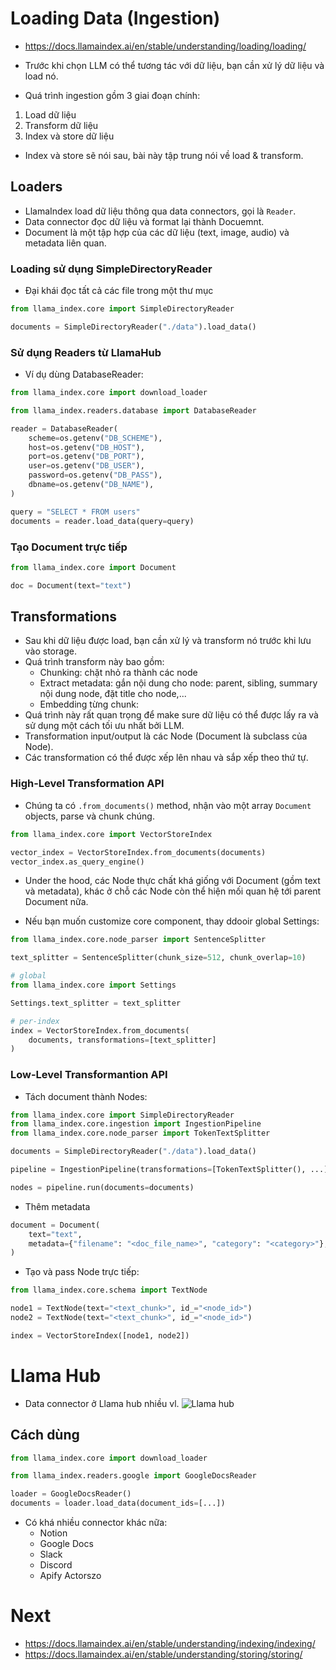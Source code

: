 # Loading Data (Ingestion) 
- https://docs.llamaindex.ai/en/stable/understanding/loading/loading/

- Trước khi chọn LLM có thể tương tác với dữ liệu, bạn cần xử lý dữ liệu và load nó.
- Quá trình ingestion gồm 3 giai đoạn chính:
1. Load dữ liệu
2. Transform dữ liệu
3. Index và store dữ liệu
- Index và store sẽ nói sau, bài này tập trung nói về load & transform.

## Loaders
- LlamaIndex load dữ liệu thông qua data connectors, gọi là `Reader`.
- Data connector đọc dữ liệu và format lại thành Docuemnt.
- Document là một tập hợp của các dữ liệu (text, image, audio) và metadata liên quan.

### Loading sử dụng SimpleDirectoryReader
- Đại khái đọc tất cả các file trong một thư mục

```python
from llama_index.core import SimpleDirectoryReader

documents = SimpleDirectoryReader("./data").load_data()
```

### Sử dụng Readers từ LlamaHub
- Ví dụ dùng DatabaseReader:

```python
from llama_index.core import download_loader

from llama_index.readers.database import DatabaseReader

reader = DatabaseReader(
    scheme=os.getenv("DB_SCHEME"),
    host=os.getenv("DB_HOST"),
    port=os.getenv("DB_PORT"),
    user=os.getenv("DB_USER"),
    password=os.getenv("DB_PASS"),
    dbname=os.getenv("DB_NAME"),
)

query = "SELECT * FROM users"
documents = reader.load_data(query=query)
```

### Tạo Document trực tiếp
```python
from llama_index.core import Document

doc = Document(text="text")
```

## Transformations
- Sau khi dữ liệu được load, bạn cần xử lý và transform nó trước khi lưu vào storage.
- Quá trình transform này bao gồm:
  - Chunking: chặt nhỏ ra thành các node
  - Extract metadata: gắn nội dung cho node: parent, sibling, summary nội dung node, đặt title cho node,...
  - Embedding từng chunk:
- Quá trình này rất quan trọng để make sure dữ liệu có thể được lấy ra và sử dụng một cách tối ưu nhất bởi LLM.
- Transformation input/output là các Node (Document là subclass của Node).
- Các transformation có thể được xếp lên nhau và sắp xếp theo thứ tự.

### High-Level Transformation API
- Chúng ta có `.from_documents()` method, nhận vào một array `Document` objects, parse và chunk chúng.

```python
from llama_index.core import VectorStoreIndex

vector_index = VectorStoreIndex.from_documents(documents)
vector_index.as_query_engine()
```
- Under the hood, các Node thực chất khá giống với Document (gồm text và metadata), khác ở chỗ các Node còn thể hiện mối quan hệ tới parent Document nữa.

- Nếu bạn muốn customize core component, thay ddooir global Settings:

```python
from llama_index.core.node_parser import SentenceSplitter

text_splitter = SentenceSplitter(chunk_size=512, chunk_overlap=10)

# global
from llama_index.core import Settings

Settings.text_splitter = text_splitter

# per-index
index = VectorStoreIndex.from_documents(
    documents, transformations=[text_splitter]
)
```

### Low-Level Transformantion API
- Tách document thành Nodes:

```python
from llama_index.core import SimpleDirectoryReader
from llama_index.core.ingestion import IngestionPipeline
from llama_index.core.node_parser import TokenTextSplitter

documents = SimpleDirectoryReader("./data").load_data()

pipeline = IngestionPipeline(transformations=[TokenTextSplitter(), ...])

nodes = pipeline.run(documents=documents)
```

- Thêm metadata

```python
document = Document(
    text="text",
    metadata={"filename": "<doc_file_name>", "category": "<category>"},
)
```
- Tạo và pass Node trực tiếp:

```python
from llama_index.core.schema import TextNode

node1 = TextNode(text="<text_chunk>", id_="<node_id>")
node2 = TextNode(text="<text_chunk>", id_="<node_id>")

index = VectorStoreIndex([node1, node2])
```

# Llama Hub
- Data connector ở Llama hub nhiều vl.
![Llama hub](https://minhphong306.wordpress.com/wp-content/uploads/2024/06/llamahub.png)

## Cách dùng

```python
from llama_index.core import download_loader

from llama_index.readers.google import GoogleDocsReader

loader = GoogleDocsReader()
documents = loader.load_data(document_ids=[...])
```
- Có khá nhiều connector khác nữa:
  - Notion
  - Google Docs
  - Slack
  - Discord
  - Apify Actorszo

# Next
- https://docs.llamaindex.ai/en/stable/understanding/indexing/indexing/
- https://docs.llamaindex.ai/en/stable/understanding/storing/storing/